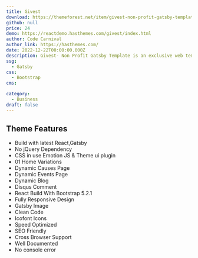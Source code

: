 ```yaml
---
title: Givest
download: https://themeforest.net/item/givest-non-profit-gatsby-template/31787952
github: null
price: 24
demo: https://reactdemo.hasthemes.com/givest/index.html
author: Code Carnival
author_link: https://hasthemes.com/
date: 2022-12-22T00:00:00.000Z
description: Givest- Non Profit Gatsby Template is an exclusive web template that helps designers and web developers build a modern website for non-profit organizations. 
ssg:
  - Gatsby
css:
  - Bootstrap
cms:

category:
  - Business
draft: false
---
```

## Theme Features

- Build with latest React,Gatsby
- No jQuery Dependency
- CSS in use Emotion JS & Theme ui plugin
- 01 Home Variations
- Dynamic Causes Page
- Dynamic Events Page
- Dynamic Blog
- Disqus Comment
- React Build With Bootstrap 5.2.1
- Fully Responsive Design
- Gatsby Image
- Clean Code
- Icofont Icons
- Speed Optimized
- SEO Friendly
- Cross Browser Support
- Well Documented
- No console error
